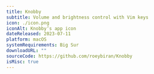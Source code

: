 ```yaml
---
title: Knobby
subtitle: Volume and brightness control with Vim keys
icon: ./icon.png
iconAlt: Knobby’s app icon
dateReleased: 2023-07-11
platform: macOS
systemRequirements: Big Sur
downloadURL: ""
sourceCode: https://github.com/roeybiran/Knobby
isMisc: true
---
```

